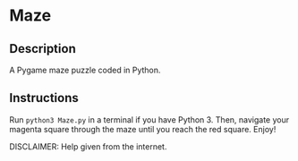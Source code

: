 # Maze

## Description
A Pygame maze puzzle coded in Python. 

## Instructions
Run `python3 Maze.py` in a terminal if you have Python 3. Then, navigate your magenta square through the maze until you reach the red square. Enjoy!

DISCLAIMER: Help given from the internet.
